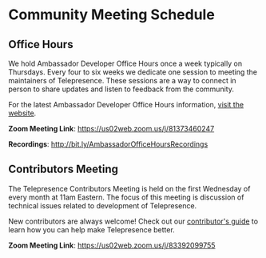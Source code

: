 # Community Meeting Schedule

## Office Hours

We hold Ambassador Developer Office Hours once a week typically on Thursdays. Every four to six weeks we dedicate one session to meeting the maintainers of Telepresence.  These sessions are a way to connect in person to share updates and listen to feedback from the community. 

For the latest Ambassador Developer Office Hours information, [visit the website](https://www.getambassador.io/developer-office-hours/).


**Zoom Meeting Link**: https://us02web.zoom.us/j/81373460247

**Recordings**: http://bit.ly/AmbassadorOfficeHoursRecordings

## Contributors Meeting

The Telepresence Contributors Meeting is held on the first Wednesday of every month at 11am Eastern.  The focus of this meeting is discussion of technical issues related to development of Telepresence.

New contributors are always welcome! Check out our [contributor's guide](DEVELOPING.md) to learn how you can help make Telepresence better.

**Zoom Meeting Link**: https://us02web.zoom.us/j/83392099755
